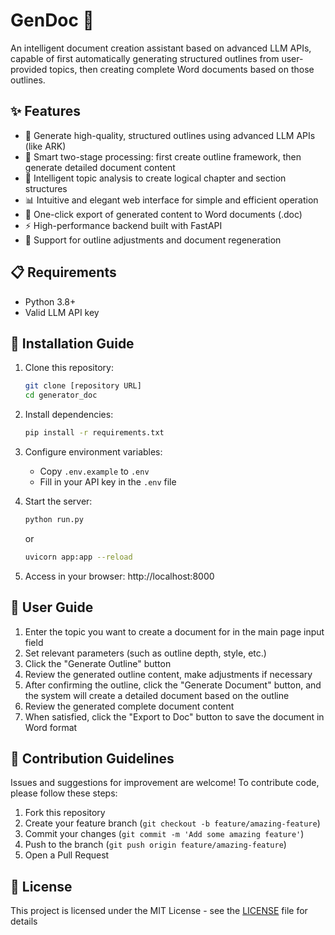 # GenDoc 📝

An intelligent document creation assistant based on advanced LLM APIs, capable of first automatically generating structured outlines from user-provided topics, then creating complete Word documents based on those outlines.

## ✨ Features

- 🤖 Generate high-quality, structured outlines using advanced LLM APIs (like ARK)
- 📑 Smart two-stage processing: first create outline framework, then generate detailed document content
- 🎯 Intelligent topic analysis to create logical chapter and section structures
- 📊 Intuitive and elegant web interface for simple and efficient operation
- 📄 One-click export of generated content to Word documents (.doc)
- ⚡ High-performance backend built with FastAPI
- 🔄 Support for outline adjustments and document regeneration

## 📋 Requirements

- Python 3.8+
- Valid LLM API key

## 🚀 Installation Guide

1. Clone this repository:
   ```bash
   git clone [repository URL]
   cd generator_doc
   ```

2. Install dependencies:
   ```bash
   pip install -r requirements.txt
   ```

3. Configure environment variables:
   - Copy `.env.example` to `.env`
   - Fill in your API key in the `.env` file

4. Start the server:
   ```bash
   python run.py
   ```
   or
   ```bash
   uvicorn app:app --reload
   ```

5. Access in your browser: http://localhost:8000

## 📖 User Guide

1. Enter the topic you want to create a document for in the main page input field
2. Set relevant parameters (such as outline depth, style, etc.)
3. Click the "Generate Outline" button
4. Review the generated outline content, make adjustments if necessary
5. After confirming the outline, click the "Generate Document" button, and the system will create a detailed document based on the outline
6. Review the generated complete document content
7. When satisfied, click the "Export to Doc" button to save the document in Word format

## 🤝 Contribution Guidelines

Issues and suggestions for improvement are welcome! To contribute code, please follow these steps:

1. Fork this repository
2. Create your feature branch (`git checkout -b feature/amazing-feature`)
3. Commit your changes (`git commit -m 'Add some amazing feature'`)
4. Push to the branch (`git push origin feature/amazing-feature`)
5. Open a Pull Request

## 📄 License

This project is licensed under the MIT License - see the [LICENSE](LICENSE) file for details 
